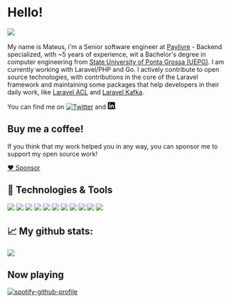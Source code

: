# Hello!

![](https://komarev.com/ghpvc/?username=mateusjunges&color=2057f7&style=flat)

My name is Mateus, i'm a Senior software engineer at [Paylivre][paylivre] - Backend specialized, with ~5 years of experience, wit a Bachelor's degree in computer engineering from [State University of Ponta Grossa (UEPG)][uepg]. 
I am currently working with Laravel/PHP and Go.
I actively contribute to open source technologies, with contributions in the core of the Laravel framework and maintaining some packages that help developers in their daily work, like [Laravel ACL](https://github.com/mateusjunges/laravel-acl) and [Laravel Kafka](https://github.com/mateusjunges/laravel-kafka).

You can find me on [![Twitter][twitter_icon]][twitter] and [![Linkedin][linkedin_icon]][linkedin].

## Buy me a coffee! 
If you think that my work helped you in any way, you can sponsor me to support my open source work!

[:heart: Sponsor](https://github.com/sponsors/mateusjunges)


## 🔧 Technologies & Tools
![](https://img.shields.io/badge/OS-Linux-informational?style=flat&logo=linux&logoColor=white&color=2057f7)
![](https://img.shields.io/badge/Editor-phpstorm-informational?style=flat&logo=jetbrains&logoColor=white&color=2057f7)
![](https://img.shields.io/badge/Code-Python-informational?style=flat&logo=python&logoColor=white&color=2057f7)
![](https://img.shields.io/badge/Code-JavaScript-informational?style=flat&logo=javascript&logoColor=white&color=2057f7)
![](https://img.shields.io/badge/Code-php-informational?style=flat&logo=php&logoColor=white&color=2057f7)
![](https://img.shields.io/badge/Code-Vue-informational?style=flat&logo=vue.js&logoColor=white&color=2057f7)
![](https://img.shields.io/badge/Tools-Kafka-informational?style=flat&logo=apache-kafka&logoColor=white&color=2057f7)
![](https://img.shields.io/badge/Tools-PostgreSQL-informational?style=flat&logo=postgresql&logoColor=white&color=2057f7)
![](https://img.shields.io/badge/Tools-mySQL-informational?style=flat&logo=mysql&logoColor=white&color=2057f7)
![](https://img.shields.io/badge/Shell-Bash-informational?style=flat&logo=gnu-bash&logoColor=white&color=2057f7)
![](https://img.shields.io/badge/Shell-ZSH-informational?style=flat&logo=zsh-bash&logoColor=white&color=2057f7)

## &#x1f4c8; My github stats:
<img src="https://github-readme-stats.vercel.app/api?username=mateusjunges&show_icons=true&title_color=ffffff&text_color=ffffff&icon_color=ffffff&bg_color=2057f7" align="center">

[uepg]: https://uepg.br
[ufpr]:https://www.ufpr.br/portalufpr/
[paylivre]: https://paylivre.com
[twitter]: https://twitter.com/mateusjungess
[linkedin]: https://linkedin.com/in/mateusjunges
[twitter_icon]: http://i.imgur.com/wWzX9uB.png (twitter icon)
[linkedin_icon]: https://raw.githubusercontent.com/mateusjunges/mateusjunges/master/linkedin.png (linkedin icon)

## Now playing
[![spotify-github-profile](https://spotify-github-profile.vercel.app/api/view?uid=mateus.junges&cover_image=true&theme=default)](https://spotify-github-profile.vercel.app/api/view?uid=mateus.junges&redirect=true)
